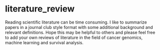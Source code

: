# literature_review

Reading scientific literature can be time consuming. I like to summarize papers in a journal club style format with some additional background and relevant definitions. Hope this may be helpful to others and please feel free to add your own reviews of literature in the field of cancer genomics, machine learning and survival analysis. 
